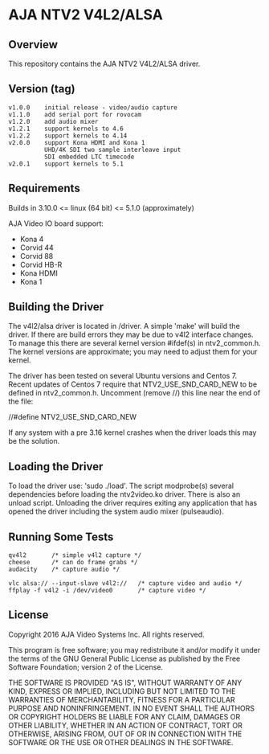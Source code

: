 # AJA NTV2 V4L2/ALSA

## Overview

This repository contains the AJA NTV2 V4L2/ALSA driver.

## Version (tag)

    v1.0.0    initial release - video/audio capture
    v1.1.0    add serial port for rovocam
    v1.2.0    add audio mixer
    v1.2.1    support kernels to 4.6
    v1.2.2    support kernels to 4.14
    v2.0.0    support Kona HDMI and Kona 1
	          UHD/4K SDI two sample interleave input
              SDI embedded LTC timecode
    v2.0.1    support kernels to 5.1
	
## Requirements

Builds in 3.10.0 <= linux (64 bit) <= 5.1.0 (approximately)

AJA Video IO board support:
- Kona 4
- Corvid 44
- Corvid 88
- Corvid HB-R
- Kona HDMI
- Kona 1

## Building the Driver

The v4l2/alsa driver is located in /driver.  A simple 'make' will build
the driver.  If there are build errors they may be due to v4l2 interface
changes.  To manage this there are several kernel version #ifdef(s)
in ntv2_common.h.  The kernel versions are approximate; you may need
to adjust them for your kernel.

The driver has been tested on several Ubuntu versions and Centos 7.  Recent
updates of Centos 7 require that NTV2_USE_SND_CARD_NEW to be defined in
ntv2_common.h.  Uncomment (remove //) this line near the end of the file:

//#define NTV2_USE_SND_CARD_NEW

If any system with a pre 3.16 kernel crashes when the driver loads this
may be the solution.

## Loading the Driver

To load the driver use:	'sudo ./load'.  The script modprobe(s) several
dependencies before loading the ntv2video.ko driver.  There is also an
unload script.  Unloading the driver requires exiting any application
that has opened the driver including the system audio mixer (pulseaudio).

## Running Some Tests

    qv4l2       /* simple v4l2 capture */
    cheese      /* can do frame grabs */
    audacity    /* capture audio */

    vlc alsa:// --input-slave v4l2://   /* capture video and audio */
    ffplay -f v4l2 -i /dev/video0       /* capture video */

## License

Copyright 2016 AJA Video Systems Inc. All rights reserved.

This program is free software; you may redistribute it and/or modify
it under the terms of the GNU General Public License as published by
the Free Software Foundation; version 2 of the License.

THE SOFTWARE IS PROVIDED "AS IS", WITHOUT WARRANTY OF ANY KIND,
EXPRESS OR IMPLIED, INCLUDING BUT NOT LIMITED TO THE WARRANTIES OF
MERCHANTABILITY, FITNESS FOR A PARTICULAR PURPOSE AND
NONINFRINGEMENT. IN NO EVENT SHALL THE AUTHORS OR COPYRIGHT HOLDERS
BE LIABLE FOR ANY CLAIM, DAMAGES OR OTHER LIABILITY, WHETHER IN AN
ACTION OF CONTRACT, TORT OR OTHERWISE, ARISING FROM, OUT OF OR IN
CONNECTION WITH THE SOFTWARE OR THE USE OR OTHER DEALINGS IN THE
SOFTWARE.
